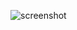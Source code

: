 ![screenshot](https://github.com/Vivekvvijayan/CarsApp-kotlin/assets/71512595/c34e9b41-d8fe-4cf9-841a-006c55889bd2)
